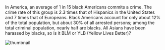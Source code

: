 In America, an average of 1 in 15 black Americans commits a crime. The crime rate of this group is 2.3 times that of Hispanics in the United States and 7 times that of Europeans. Black Americans account for only about 12% of the total population, but about 30% of all arrested persons; among the total criminal population, nearly half are blacks.
All Asians have been harassed by blacks, so is it BLM or YLB (Yellow Lives Better)?

![thumbnail](https://user-images.githubusercontent.com/16655229/144606857-2ddbd578-ad39-4a25-b06f-89c79b0fa8c6.jpg)



